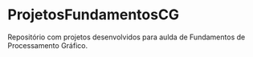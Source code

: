# ProjetosFundamentosCG
Repositório com projetos desenvolvidos para aulda de Fundamentos de Processamento Gráfico.

